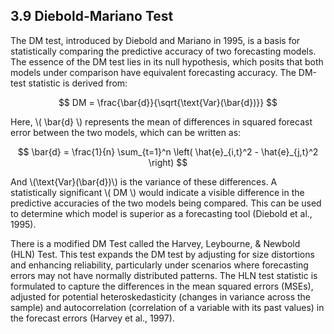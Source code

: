 <div>
  <script type="text/x-mathjax-config">
    MathJax = {
      tex: {
        inlineMath: [['$','$'], ['\\(','\\)']],
        displayMath: [['$$','$$'], ['\\[','\\]']]
      }
    };
  </script>
  <script type="text/javascript" id="MathJax-script" async
    src="https://cdn.jsdelivr.net/npm/mathjax@3/es5/tex-mml-chtml.js">
  </script>
</div>

## 3.9 Diebold-Mariano Test

The DM test, introduced by Diebold and Mariano in 1995, is a basis for statistically comparing the predictive accuracy of two forecasting models. The essence of the DM test lies in its null hypothesis, which posits that both models under comparison have equivalent forecasting accuracy. The DM-test statistic is derived from:

$$ DM = \frac{\bar{d}}{\sqrt{\text{Var}(\bar{d})}} $$

Here, \\( \bar{d} \\) represents the mean of differences in squared forecast error between the two models, which can be written as:

$$ \bar{d} = \frac{1}{n} \sum_{t=1}^n \left( \hat{e}_{i,t}^2 - \hat{e}_{j,t}^2 \right) $$

And \\(\text{Var}(\bar{d})\\) is the variance of these differences. A statistically significant \\( DM \\) would indicate a visible difference in the predictive accuracies of the two models being compared. This can be used to determine which model is superior as a forecasting tool (Diebold et al., 1995).

There is a modified DM Test called the Harvey, Leybourne, & Newbold (HLN) Test. This test expands the DM test by adjusting for size distortions and enhancing reliability, particularly under scenarios where forecasting errors may not have normally distributed patterns. The HLN test statistic is formulated to capture the differences in the mean squared errors (MSEs), adjusted for potential heteroskedasticity (changes in variance across the sample) and autocorrelation (correlation of a variable with its past values) in the forecast errors (Harvey et al., 1997).

